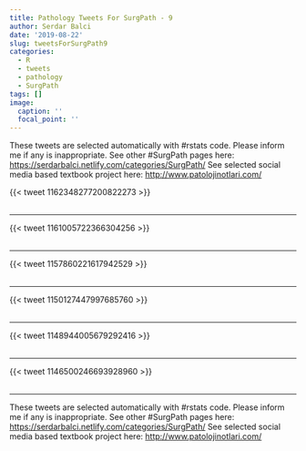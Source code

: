 ```yaml
---
title: Pathology Tweets For SurgPath - 9
author: Serdar Balci
date: '2019-08-22'
slug: tweetsForSurgPath9
categories:
  - R
  - tweets
  - pathology
  - SurgPath
tags: []
image:
  caption: ''
  focal_point: ''
---
```



These tweets are selected automatically with #rstats code. Please inform me if any is inappropriate.
See other #SurgPath pages here: https://serdarbalci.netlify.com/categories/SurgPath/ 
See selected social media based textbook project here: http://www.patolojinotlari.com/

{{< tweet 1162348277200822273 >}}
<br>
<br>
<hr>
{{< tweet 1161005722366304256 >}}
<br>
<br>
<hr>
{{< tweet 1157860221617942529 >}}
<br>
<br>
<hr>
{{< tweet 1150127447997685760 >}}
<br>
<br>
<hr>
{{< tweet 1148944005679292416 >}}
<br>
<br>
<hr>
{{< tweet 1146500246693928960 >}}
<br>
<br>
<hr>


These tweets are selected automatically with #rstats code. Please inform me if any is inappropriate.
See other #SurgPath pages here: https://serdarbalci.netlify.com/categories/SurgPath/ 
See selected social media based textbook project here: http://www.patolojinotlari.com/

